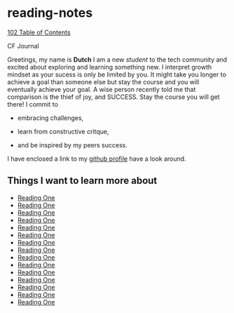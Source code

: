 # reading-notes

[102 Table of Contents](./102/TableofContents.md)

CF Journal

Greetings, my name is **Dutch** I am a new *student* to the tech community and excited about exploring and learning something new. I interpret growth mindset as your sucess is only be limited by you. It might take you longer to achieve a goal than someone else but stay the course and you will eventually achieve your goal. A wise person recently told me that comparison is the thief of joy, and SUCCESS. Stay the course you will get there! I commit to

- embracing challenges,

+ learn from constructive critque,

* and be inspired by my peers success.

I have enclosed a link to my [github profile](https://www.github.com/jdutchfoy) have a look around.

## Things I want to learn more about

- [Reading One](./201/class1.md)
- [Reading One](./201/class2.md)
- [Reading One](./201/class3.md)
- [Reading One](./201/class4.md)
- [Reading One](./201/class5.md)
- [Reading One](./201/class6.md)
- [Reading One](./201/class7.md)
- [Reading One](./201/class8.md)
- [Reading One](./201/class9.md)
- [Reading One](./201/class10.md)
- [Reading One](./201/class11.md)
- [Reading One](./201/class12.md)
- [Reading One](./201/class13.md)
- [Reading One](./201/class14.md)
- [Reading One](./201/class15.md)



